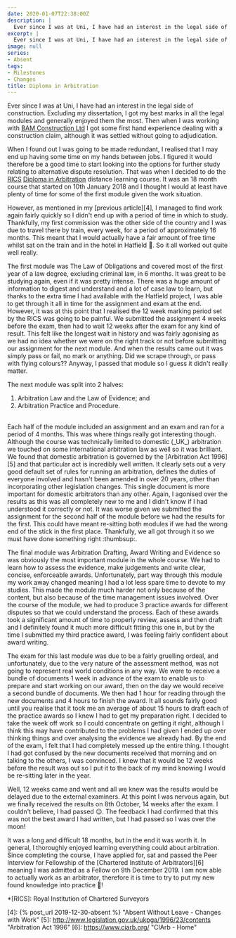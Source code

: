 ```yaml
---
date: 2020-01-07T22:38:00Z
description: |
  Ever since I was at Uni, I have had an interest in the legal side of construction. Excluding my dissertation, I got my best marks in all the legal modules and generally enjoyed them the most. Then when I was working with BAM Construction Ltd I got some first hand experience dealing with a construction claim, although it was settled without going to adjudication. When I found out I was going to be made redundant, I thought, why not, and signed up to do the RICS Diploma in Arbitration
excerpt: |
  Ever since I was at Uni, I have had an interest in the legal side of construction. Excluding my dissertation, I got my best marks in all the legal modules and generally enjoyed them the most. Then when I was working with BAM Construction Ltd I got some first hand experience dealing with a construction claim, although it was settled without going to adjudication. When I found out I was going to be made redundant, I thought, why not, and signed up to do the RICS Diploma in Arbitration
image: null
series:
- Absent
tags:
- Milestones
- Changes
title: Diploma in Arbitration
---
```


Ever since I was at Uni, I have had an interest in the legal side of construction. Excluding my dissertation, I got my best marks in all the legal modules and generally enjoyed them the most. Then when I was working with [BAM Construction Ltd][1] I got some first hand experience dealing with a construction claim, although it was settled without going to adjudication.

When I found out I was going to be made redundant, I realised that I may end up having some time on my hands between jobs. I figured it would therefore be a good time to start looking into the options for further study relating to alternative dispute resolution. That was when I decided to do the [RICS][2] [Diploma in Arbitration][3] distance learning course. It was an 18 month course that started on 10th January 2018 and I thought I would at least have plenty of time for some of the first module given the work situation.

However, as mentioned in my [previous article][4], I managed to find work again fairly quickly so I didn't end up with a period of time in which to study. Thankfully, my first commission was the other side of the country and I was due to travel there by train, every week, for a period of approximately 16 months. This meant that I would actually have a fair amount of free time whilst sat on the train and in the hotel in Hatfield :slightly_smiling_face:. So it all worked out quite well really.

The first module was The Law of Obligations and covered most of the first year of a law degree, excluding criminal law, in 6 months. It was great to be studying again, even if it was pretty intense. There was a huge amount of information to digest and understand and a lot of case law to learn, but thanks to the extra time I had available with the Hatfield project, I was able to get through it all in time for the assignment and exam at the end. However, it was at this point that I realised the 12 week marking period set by the RICS was going to be painful. We submitted the assignment 4 weeks before the exam, then had to wait 12 weeks after the exam for any kind of result. This felt like the longest wait in history and was fairly agonising as we had no idea whether we were on the right track or not before submitting our assignment for the next module. And when the results came out it was simply pass or fail, no mark or anything. Did we scrape through, or pass with flying colours?? Anyway, I passed that module so I guess it didn't really matter.

The next module was split into 2 halves:

1. Arbitration Law and the Law of Evidence; and
2. Arbitration Practice and Procedure.

<br>
Each half of the module included an assignment and an exam and ran for a period of 4 months. This was where things really got interesting though. Although the course was technically limited to domestic (_UK_) arbitration we touched on some international arbitration law as well so it was brilliant. We found that domestic arbitration is governed by the [Arbitration Act 1996][5] and that particular act is incredibly well written. It clearly sets out a very good default set of rules for running an arbitration, defines the duties of everyone involved and hasn't been amended in over 20 years, other than incorporating other legislation changes. This single document is more important for domestic arbitrators than any other. Again, I agonised over the results as this was all completely new to me and I didn't know if I had understood it correctly or not. It was worse given we submitted the assignment for the second half of the module before we had the results for the first. This could have meant re-sitting both modules if we had the wrong end of the stick in the first place. Thankfully, we all got through it so we must have done something right :thumbsup:.

The final module was Arbitration Drafting, Award Writing and Evidence so was obviously the most important module in the whole course. We had to learn how to assess the evidence, make judgements and write clear, concise, enforceable awards. Unfortunately, part way through this module my work away changed meaning I had a lot less spare time to devote to my studies. This made the module much harder not only because of the content, but also because of the time management issues involved. Over the course of the module, we had to produce 3 practice awards for different disputes so that we could understand the process. Each of these awards took a significant amount of time to properly review, assess and then draft and I definitely found it much more difficult fitting this one in, but by the time I submitted my third practice award, I was feeling fairly confident about award writing. 

The exam for this last module was due to be a fairly gruelling ordeal, and unfortunately, due to the very nature of the assessment method, was not going to represent real world conditions in any way. We were to receive a bundle of documents 1 week in advance of the exam to enable us to prepare and start working on our award, then on the day we would receive a second bundle of documents. We then had 1 hour for reading through the new documents and 4 hours to finish the award. It all sounds fairly good until you realise that it took me an average of about 15 hours to draft each of the practice awards so I knew I had to get my preparation right. I decided to take the week off work so I could concentrate on getting it right, although I think this may have contributed to the problems I had given I ended up over thinking things and over analysing the evidence we already had. By the end of the exam, I felt that I had completely messed up the entire thing. I thought I had got confused by the new documents received that morning and on talking to the others, I was convinced. I knew that it would be 12 weeks before the result was out so I put it to the back of my mind knowing I would be re-sitting later in the year.

Well, 12 weeks came and went and all we knew was the results would be delayed due to the external examiners. At this point I was nervous again, but we finally received the results on 8th October, 14 weeks after the exam. I couldn't believe, I had passed :relieved:. The feedback I had confirmed that this was not the best award I had written, but I had passed so I was over the moon! 

It was a long and difficult 18 months, but in the end it was worth it. In general, I thoroughly enjoyed learning everything could about arbitration. Since completing the course, I have applied for, sat and passed the Peer Interview for Fellowship of the [Chartered Institute of Arbitrators][6] meaning I was admitted as a Fellow on 9th December 2019. I am now able to actually work as an arbitrator, therefore it is time to try to put my new found knowledge into practice :slightly_smiling_face:!


*[RICS]: Royal Institution of Chartered Surveyors 


[1]: https://www.bam.co.uk/ "Building the present, creating the future"
[2]: https://www.rics.org/ "RICS: Royal Institution of Chartered Surveyors"
[3]: https://www.rics.org/arbitration "DRS: Diploma in Arbitration"
[4]: {% post_url 2019-12-30-absent %} "Absent Without Leave - Changes with Work" 
[5]: http://www.legislation.gov.uk/ukpga/1996/23/contents "Arbitration Act 1996"
[6]: https://www.ciarb.org/ "CIArb - Home"